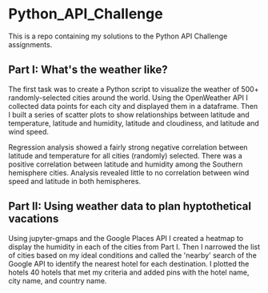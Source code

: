 # Python_API_Challenge
This is a repo containing my solutions to the Python API Challenge assignments.

## Part I: What's the weather like?
The first task was to create a Python script to visualize the weather of 500+ randomly-selected cities around the world. Using the OpenWeather API I collected data points for each city and displayed them in a dataframe. Then I built a series of scatter plots to show relationships between latitude and temperature, latitude and humidity, latitude and cloudiness, and latitude and wind speed.

Regression analysis showed a fairly strong negative correlation between latitude and temperature for all cities (randomly) selected. There was a positive correlation between latitude and humidity among the Southern hemisphere cities. Analysis revealed little to no correlation between wind speed and latitude in both hemispheres.

## Part II: Using weather data to plan hyptothetical vacations
Using jupyter-gmaps and the Google Places API I created a heatmap to display the humidity in each of the cities from Part I. Then I narrowed the list of cities based on my ideal conditions and called the 'nearby' search of the Google API to identify the nearest hotel for each destination. I plotted the hotels 40 hotels that met my criteria and added pins with the hotel name, city name, and country name.

